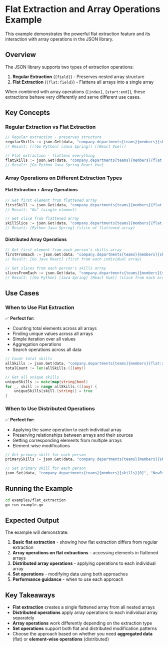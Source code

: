 # Flat Extraction and Array Operations Example

This example demonstrates the powerful flat extraction feature and its interaction with array operations in the JSON library.

## Overview

The JSON library supports two types of extraction operations:

1. **Regular Extraction** (`{field}`) - Preserves nested array structure
2. **Flat Extraction** (`{flat:field}`) - Flattens all arrays into a single array

When combined with array operations (`[index]`, `[start:end]`), these extractions behave very differently and serve different use cases.

## Key Concepts

### Regular Extraction vs Flat Extraction

```go
// Regular extraction - preserves structure
regularSkills := json.Get(data, "company.departments{teams}{members}{skills}")
// Result: [[[Go Python] [Java Spring]] [[React Vue]]]

// Flat extraction - flattens everything
flatSkills := json.Get(data, "company.departments{teams}{members}{flat:skills}")
// Result: [Go Python Java Spring React Vue]
```

### Array Operations on Different Extraction Types

#### Flat Extraction + Array Operations
```go
// Get first element from flattened array
firstSkill := json.Get(data, "company.departments{teams}{members}{flat:skills}[0]")
// Result: "Go" (single element)

// Get slice from flattened array
skillSlice := json.Get(data, "company.departments{teams}{members}{flat:skills}[1:4]")
// Result: [Python Java Spring] (slice of flattened array)
```

#### Distributed Array Operations
```go
// Get first element from each person's skills array
firstFromEach := json.Get(data, "company.departments{teams}{members}{skills}[0]")
// Result: [Go Java React] (first from each individual array)

// Get slices from each person's skills array
slicesFromEach := json.Get(data, "company.departments{teams}{members}{skills}[0:2]")
// Result: [[Go Python] [Java Spring] [React Vue]] (slice from each array)
```

## Use Cases

### When to Use Flat Extraction

✅ **Perfect for:**
- Counting total elements across all arrays
- Finding unique values across all arrays
- Simple iteration over all values
- Aggregation operations
- Search operations across all data

```go
// Count total skills
allSkills := json.Get(data, "company.departments{teams}{members}{flat:skills}")
totalCount := len(allSkills.([]any))

// Get all unique skills
uniqueSkills := make(map[string]bool)
for _, skill := range allSkills.([]any) {
    uniqueSkills[skill.(string)] = true
}
```

### When to Use Distributed Operations

✅ **Perfect for:**
- Applying the same operation to each individual array
- Preserving relationships between arrays and their sources
- Getting corresponding elements from multiple arrays
- Element-wise modifications

```go
// Get primary skill for each person
primarySkills := json.Get(data, "company.departments{teams}{members}{skills}[0]")

// Set primary skill for each person
json.Set(data, "company.departments{teams}{members}{skills}[0]", "NewPrimarySkill")
```

## Running the Example

```bash
cd examples/flat_extraction
go run example.go
```

## Expected Output

The example will demonstrate:

1. **Basic flat extraction** - showing how flat extraction differs from regular extraction
2. **Array operations on flat extractions** - accessing elements in flattened arrays
3. **Distributed array operations** - applying operations to each individual array
4. **Set operations** - modifying data using both approaches
5. **Performance guidance** - when to use each approach

## Key Takeaways

- **Flat extraction** creates a single flattened array from all nested arrays
- **Distributed operations** apply array operations to each individual array separately
- **Array operations** work differently depending on the extraction type
- **Set operations** support both flat and distributed modification patterns
- Choose the approach based on whether you need **aggregated data** (flat) or **element-wise operations** (distributed)
